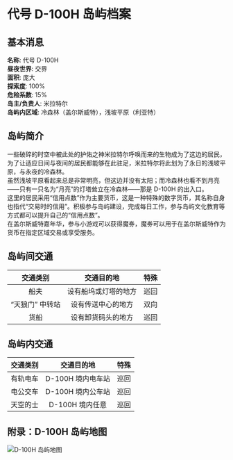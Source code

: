 # 代号 D-100H 岛屿档案

## 基本消息

**名称**: 代号 D-100H  
**昼夜世界**: 交界  
**面积**: 庞大  
**探索度**: 100%  
**危险系数**: 15%  
**岛主/负责人**: 米拉特尔  
**岛屿内区域**: 冷森林（盖尔斯威特），浅坡平原（利亚特）  

## 岛屿简介
一些破碎的时空中被此处的护佑之神米拉特尔呼唤而来的生物成为了这边的居民，为了让适应日间与夜间的居民都能够在此驻足，米拉特尔将此划为了永日的浅坡平原，与永夜的冷森林。  
虽然浅坡平原看起来总是非常明亮，但这边并没有太阳；而冷森林也看不到月亮——只有一只名为“月亮”的灯塔耸立在冷森林——那是 D-100H 的出入口。  
这里的居民采用“信用点数”作为主要货币，这是一种特殊的数字货币，其名称自身也指代“交易时的信用”。积极参与岛屿建设，完成每日工作，参与岛屿文化教育等方式都可以提升自己的“信用点数”。  
在盖尔斯威特嘉年华，参与小游戏可以获得魔券，魔券可以用于在盖尔斯威特作为货币在指定区域交易或享受服务。

## 岛屿间交通

|交通类别|交通目的地|特殊|
|:---:|:---:|:---:|
|船夫|设有船坞或灯塔的地方|巡回|
|“天狼门” 中转站|设有传送中心的地方|双向|
|货船|设有卸货码头的地方|巡回|

## 岛屿内交通
|交通类别|交通目的地|特殊|
|:---:|:---:|:---:|
|有轨电车|D-100H 境内电车站|巡回|
|电公交车|D-100H 境内公车站|巡回|
|天空的士|D-100H 境内任意|巡回|

## 附录：D-100H 岛屿地图

![D-100H 岛屿地图](../assets/D-100H.png)